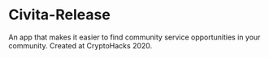 # Civita-Release
An app that makes it easier to find community service opportunities in your community.  Created at CryptoHacks 2020.

